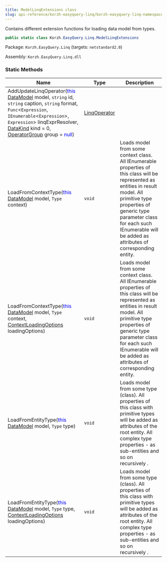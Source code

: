 ```yaml
---
title: ModelLinqExtensions class
slug: api-reference/korzh-easyquery-linq/korzh-easyquery-linq-namespace/modellinqextensions-class
---
```


Contains different extension functions for loading data model from types.
```csharp
public static class Korzh.EasyQuery.Linq.ModelLinqExtensions

```
Package: `Korzh.EasyQuery.Linq` (targets: `netstandard2.0`)

Assembly: `Korzh.EasyQuery.Linq.dll`

### Static Methods

| Name | Type | Description | 
| --- | --- | --- | 
| AddUpdateLinqOperator(<span style='color: blue'>this</span> [DataModel](//easyquery/docs/api-reference/korzh-easyquery/korzh-easyquery-namespace/datamodel-class) model, `string` id, `string` caption, `string` format, `Func`&lt;`Expression`, `IEnumerable`&lt;`Expression`&gt;, `Expression`&gt; linqExprResolver, [DataKind](//easyquery/docs/api-reference/korzh-easyquery/korzh-easyquery-namespace/datakind-enum) kind = 0, [OperatorGroup](//easyquery/docs/api-reference/korzh-easyquery/korzh-easyquery-namespace/operatorgroup-class) group = <span style='color: blue'>null</span>) | [LinqOperator](//easyquery/docs/api-reference/korzh-easyquery-linq/korzh-easyquery-linq-namespace/linqoperator-class) |  | 
| LoadFromContextType(<span style='color: blue'>this</span> [DataModel](//easyquery/docs/api-reference/korzh-easyquery/korzh-easyquery-namespace/datamodel-class) model, `Type` context) | `void` | Loads model from some context class.  All IEnumerable properties of this class will be represented as entities in result model.  All primitive type properties of generic type parameter class for each such IEnumerable will be added as attributes of corresponding entity. | 
| LoadFromContextType(<span style='color: blue'>this</span> [DataModel](//easyquery/docs/api-reference/korzh-easyquery/korzh-easyquery-namespace/datamodel-class) model, `Type` context, [ContextLoadingOptions](//easyquery/docs/api-reference/korzh-easyquery-linq/korzh-easyquery-linq-namespace/contextloadingoptions-enum) loadingOptions) | `void` | Loads model from some context class.  All IEnumerable properties of this class will be represented as entities in result model.  All primitive type properties of generic type parameter class for each such IEnumerable will be added as attributes of corresponding entity. | 
| LoadFromEntityType(<span style='color: blue'>this</span> [DataModel](//easyquery/docs/api-reference/korzh-easyquery/korzh-easyquery-namespace/datamodel-class) model, `Type` type) | `void` | Loads model from some type (class).  All properties of this class with primitive types will be added as attributes of the root entity.  All complex type properties - as sub-entities and so on recursively . | 
| LoadFromEntityType(<span style='color: blue'>this</span> [DataModel](//easyquery/docs/api-reference/korzh-easyquery/korzh-easyquery-namespace/datamodel-class) model, `Type` type, [ContextLoadingOptions](//easyquery/docs/api-reference/korzh-easyquery-linq/korzh-easyquery-linq-namespace/contextloadingoptions-enum) loadingOptions) | `void` | Loads model from some type (class).  All properties of this class with primitive types will be added as attributes of the root entity.  All complex type properties - as sub-entities and so on recursively . |